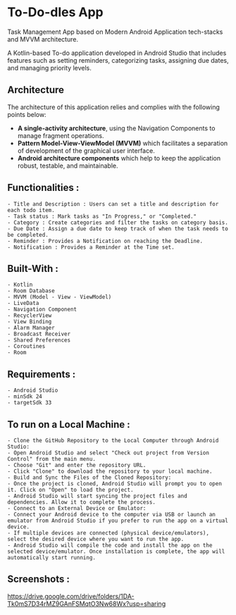 # To-Do-dles App

Task Management App based on Modern Android Application tech-stacks and MVVM architecture.

A Kotlin-based To-do application developed in Android Studio that includes features such as setting reminders, categorizing tasks, assigning due dates, and managing priority levels.

## Architecture
The architecture of this application relies and complies with the following points below:
- __A single-activity architecture__, using the Navigation Components to manage fragment operations.
- __Pattern Model-View-ViewModel (MVVM)__ which facilitates a separation of development of the graphical user interface.
- __Android architecture components__ which help to keep the application robust, testable, and maintainable.


## Functionalities :
    - Title and Description : Users can set a title and description for each todo item.
    - Task status : Mark tasks as "In Progress," or "Completed."
    - Category : Create categories and filter the tasks on category basis.
    - Due Date : Assign a due date to keep track of when the task needs to be completed.
    - Reminder : Provides a Notification on reaching the Deadline.
    - Notification : Provides a Reminder at the Time set.

## Built-With :
    - Kotlin
    - Room Database
    - MVVM (Model - View - ViewModel)
    - LiveData
    - Navigation Component
    - RecyclerView
    - View Binding
    - Alarm Manager
    - Broadcast Receiver
    - Shared Preferences
    - Coroutines
    - Room

## Requirements :
    - Android Studio
    - minSdk 24
    - targetSdk 33

## To run on a Local Machine :
    - Clone the GitHub Repository to the Local Computer through Android Studio:
    - Open Android Studio and select "Check out project from Version Control" from the main menu.
    - Choose "Git" and enter the repository URL.
    - Click "Clone" to download the repository to your local machine.
    - Build and Sync the Files of the Cloned Repository:
    - Once the project is cloned, Android Studio will prompt you to open it. Click on "Open" to load the project.
    - Android Studio will start syncing the project files and dependencies. Allow it to complete the process.
    - Connect to an External Device or Emulator:
    - Connect your Android device to the computer via USB or launch an emulator from Android Studio if you prefer to run the app on a virtual device.
    - If multiple devices are connected (physical device/emulators), select the desired device where you want to run the app.
    - Android Studio will compile the code and install the app on the selected device/emulator. Once installation is complete, the app will automatically start running.


## Screenshots :

https://drive.google.com/drive/folders/1DA-Tk0mS7D34rMZ9GAnFSMqtO3Nw68Wx?usp=sharing
